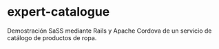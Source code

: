 expert-catalogue
================

Demostración SaSS mediante Rails y Apache Cordova de un servicio de catálogo de productos de ropa.